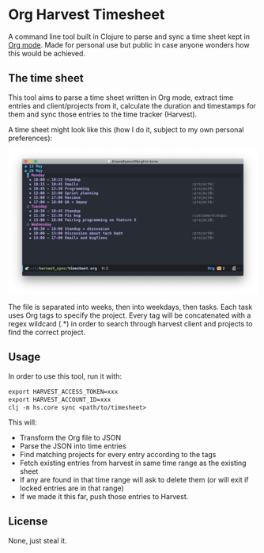 # Org Harvest Timesheet

A command line tool built in Clojure to parse and sync a time sheet kept in [Org mode](https://orgmode.org/). Made for personal use but public in case anyone wonders how this would be achieved.


## The time sheet

This tool aims to parse a time sheet written in Org mode, extract time entries and client/projects from it, calculate the duration and timestamps for them and sync those entries to the time tracker (Harvest).

A time sheet might look like this (how I do it, subject to my own personal preferences):

![time sheet](/resources/screenshot.png)

The file is separated into weeks, then into weekdays, then tasks. Each task uses Org tags to specify the project. Every tag will be concatenated with a regex wildcard (.*) in order to search through harvest client and projects to find the correct project.

## Usage

In order to use this tool, run it with:

``` shell
export HARVEST_ACCESS_TOKEN=xxx
export HARVEST_ACCOUNT_ID=xxx
clj -m hs.core sync <path/to/timesheet>
```

This will:

- Transform the Org file to JSON
- Parse the JSON into time entries
- Find matching projects for every entry according to the tags
- Fetch existing entries from harvest in same time range as the existing sheet
- If any are found in that time range will ask to delete them (or will exit if locked entries are in that range)
- If we made it this far, push those entries to Harvest.

## License

None, just steal it.
